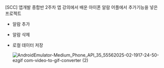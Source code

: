 [SCC] 앱개발 종합반 2주차 앱 강의에서 배운 아이폰 알람 어플에서
추가기능을 넣은 프로젝트

- 알람 추가
- 알람 삭제
- 로컬 데이터 저장


  ![AndroidEmulator-Medium_Phone_API_35_55562025-02-1917-24-50-ezgif com-video-to-gif-converter (2)](https://github.com/user-attachments/assets/4c91e661-838d-422e-ab95-5b85ea93cb0a)
